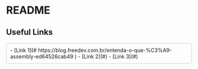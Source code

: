 





# README

## Useful Links

<div style="border: 1px solid #ccc; padding: 10px; border-radius: 5px;">
    - [Link 1](# https://blog.freedev.com.br/entenda-o-que-%C3%A9-assembly-ed64526cab49 )
    - [Link 2](#)
    - [Link 3](#)
</div>